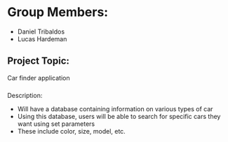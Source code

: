 # Group Members:
- Daniel Tribaldos
- Lucas Hardeman

## Project Topic:
   Car finder application
   
   ###
   Description:
   - Will have a database containing information on various types of car
   - Using this database, users will be able to search for specific cars they want using set parameters
   - These include color, size, model, etc.

